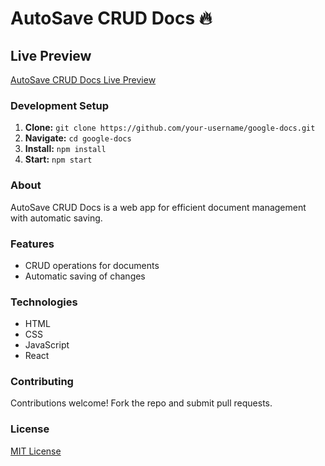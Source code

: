 # AutoSave CRUD Docs 🔥



## Live Preview
[AutoSave CRUD Docs Live Preview](https://autosave-crud-docs.netlify.app/)


### Development Setup
1. **Clone:** `git clone https://github.com/your-username/google-docs.git`
2. **Navigate:** `cd google-docs`
3. **Install:** `npm install`
4. **Start:** `npm start`

### About
AutoSave CRUD Docs is a web app for efficient document management with automatic saving.

### Features
- CRUD operations for documents
- Automatic saving of changes

### Technologies
- HTML
- CSS
- JavaScript
- React

### Contributing
Contributions welcome! Fork the repo and submit pull requests.

### License
[MIT License](LICENSE)
